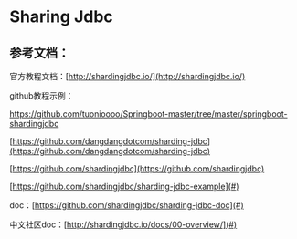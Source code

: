 # Sharing Jdbc

## 参考文档：

官方教程文档：[http://shardingjdbc.io/](http://shardingjdbc.io/)

github教程示例：

[https://github.com/tuonioooo/Springboot-master/tree/master/springboot-shardingjdbc ](https://github.com/tuonioooo/Springboot-master/tree/master/springboot-shardingjdbc)

[https://github.com/dangdangdotcom/sharding-jdbc](https://github.com/dangdangdotcom/sharding-jdbc)

[https://github.com/shardingjdbc](https://github.com/shardingjdbc) 

[https://github.com/shardingjdbc/sharding-jdbc-example](#)

doc：[https://github.com/shardingjdbc/sharding-jdbc-doc](#)

中文社区doc：[http://shardingjdbc.io/docs/00-overview/](#)







